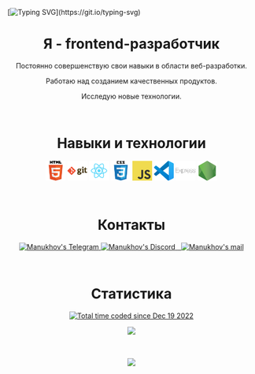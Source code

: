 [![Typing SVG](https://readme-typing-svg.herokuapp.com?font=Old+Standard+TT&size=50&pause=1000&color=0AAE6B&center=true&vCenter=true&width=800&height=70&lines=Hi+there!;Welcome+to+my+GitHub+profile!)](https://git.io/typing-svg)

<h1 align="center">Я - frontend-разработчик</h1>
<p align="center">Постоянно совершенствую свои навыки в области веб-разработки.</p>
<p align="center">Работаю над созданием качественных продуктов.</p>
<p align="center">Исследую новые технологии.</p>
&nbsp;
<h1 align="center">Навыки и технологии</h1>
 
<p align="center">
<code><img height="40" src="https://raw.githubusercontent.com/github/explore/80688e429a7d4ef2fca1e82350fe8e3517d3494d/topics/html/html.png" alt="HTML"></code>
<code><img height="40" src="https://raw.githubusercontent.com/github/explore/80688e429a7d4ef2fca1e82350fe8e3517d3494d/topics/git/git.png" alt="git"></code>
<code><img height="40" src="https://raw.githubusercontent.com/github/explore/80688e429a7d4ef2fca1e82350fe8e3517d3494d/topics/react/react.png" alt="react"></code>
<code><img height="40" src="https://raw.githubusercontent.com/github/explore/80688e429a7d4ef2fca1e82350fe8e3517d3494d/topics/css/css.png" alt="CSS"></code>
<code><img height="40" src="https://raw.githubusercontent.com/github/explore/80688e429a7d4ef2fca1e82350fe8e3517d3494d/topics/javascript/javascript.png" alt="Javascript"></code>
<code><img height="40" src="https://raw.githubusercontent.com/github/explore/80688e429a7d4ef2fca1e82350fe8e3517d3494d/topics/visual-studio-code/visual-studio-code.png" alt="VS Code"></code>
<code><img height="40" src="https://raw.githubusercontent.com/github/explore/80688e429a7d4ef2fca1e82350fe8e3517d3494d/topics/express/express.png" alt="express"></code>
<code><img height="40" src="https://raw.githubusercontent.com/github/explore/80688e429a7d4ef2fca1e82350fe8e3517d3494d/topics/nodejs/nodejs.png" alt="nodejs"></code>
</p>

&nbsp;

<h1 align="center">Контакты</h1>
<div align="center">
<a href="https://t.me/Manukhov">
  <img alt="Manukhov's Telegram" width="40px" src="https://www.svgrepo.com/show/354443/telegram.svg"/>
</a>
<a href="https://discordapp.com/users/353989085163028481">
  <img alt="Manukhov's Discord" width="40px" src="https://raw.githubusercontent.com/peterthehan/peterthehan/master/assets/discord.svg" />
</a>
<a href="mailto:m_igor97@mail.com">&nbsp;
  <img alt="Manukhov's mail" width="40px" src="https://www.svgrepo.com/show/349443/mail.svg" />
</a>
</div>

&nbsp;

<h1 align="center">Статистика</h1>

<p align="center">
  <a href="https://wakatime.com/@7a8f5ef8-778d-43f8-bcdc-7f3cac8949e2"><img src="https://wakatime.com/badge/user/7a8f5ef8-778d-43f8-bcdc-7f3cac8949e2.svg" alt="Total time coded since Dec 19 2022" /></a> 
</p>
<p align="center">
<a href="https://github.com/Legend1796/github-readme-stats">
  <img src="https://github-readme-stats.vercel.app/api/top-langs/?username=Legend1796&layout=compact" />
</a>
</p>
&nbsp;
<p align="center">
<a  href="https://github.com/Legend1796/github-readme-stats">
  <img src="https://github-readme-stats.vercel.app/api?username=Legend1796&hide=stars&show_icons=true&theme=tokyonight"/>
</a>
</p>
&nbsp;

<!-- <a href="https://github.com/Legend1796/github-readme-stats">
  <img src="(https://github-readme-stats.vercel.app/api/wakatime?username=Legend1796" />
</a> -->
